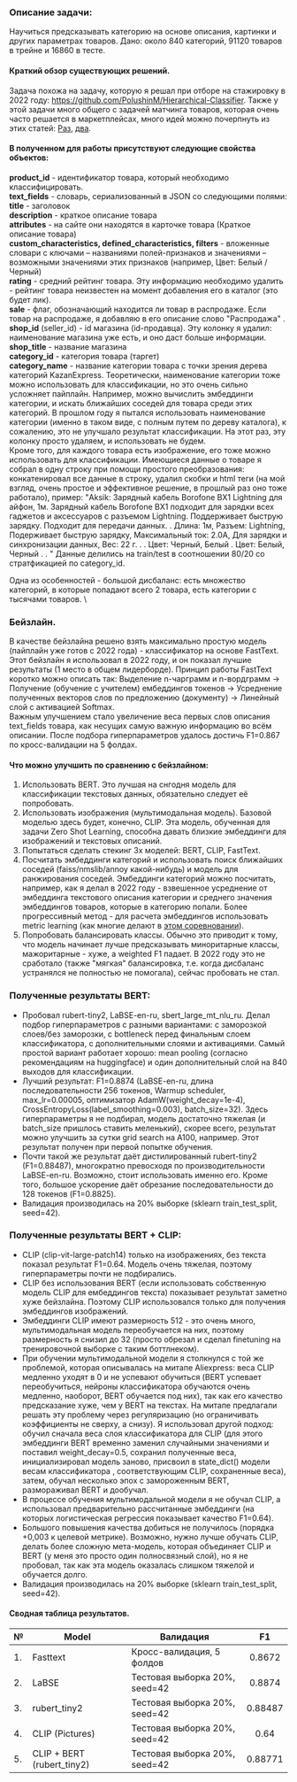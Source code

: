 ### Описание задачи:
Научиться предсказывать категорию на основе описания, картинки и других параметрах товаров.
Дано: около 840 категорий, 91120 товаров в трейне и 16860 в тесте.

#### Краткий обзор существующих решений.
Задача похожа на задачу, которую я решал при отборе на стажировку в 2022 году: https://github.com/PolushinM/Hierarchical-Classifier.
Также у этой задачи много общего с задачей матчинга товаров, которая очень часто решается в маркетплейсах, много идей можно почерпнуть из этих статей: [Раз](https://habr.com/ru/company/aliexpress_russia/blog/686672/), [два](https://habr.com/ru/company/aliexpress_russia/blog/660757/).

#### В полученном для работы присутствуют следующие свойства объектов:
**product_id** - идентификатор товара, который необходимо классифицировать. \
**text_fields** - словарь, сериализованный в JSON со следующими полями: \
    **title** - заголовок \
    **description** - краткое описание товара\
    **attributes** - на сайте они находятся в карточке товара (Краткое описание товара) \
    **custom_characteristics, defined_characteristics, filters** - вложенные словари с ключами – названиями полей-признаков и значениями – возможными значениями этих признаков (например, Цвет: Белый / Черный) \
    **rating** - средний рейтинг товара. Эту информацию необходимо удалить - рейтинг товара неизвестен на момент добавления его в каталог (это будет лик). \
    **sale** - флаг, обозначающий находится ли товар в распродаже. Если товар на распродаже, я добавляю в его описание слово "Распродажа" .\
**shop_id** (seller_id) - id магазина (id-продавца). Эту колонку я удалил: наименование магазина уже есть, и оно даст больше информации. \
**shop_title** - название магазина \
**category_id** - категория товара (таргет) \
**category_name** - название категории товара с точки зрения дерева категорий KazanExpress. Теоретически, наименование категории тоже можно использовать для классификации, но это очень сильно усложняет пайплайн. Например, можно вычислить эмбеддинги категории, и искать ближайших соседей для товара среди этих категорий. В прошлом году я пытался использовать наименование категории (именно в таком виде, с полным путем по дереву каталога), к сожалению, это не улучшало результат классификации. На этот раз, эту колонку просто удаляем, и использовать не будем. \
Кроме того, для каждого товара есть изображение, его тоже можно использовать для классификации.
Имеющиеся данные о товаре  я собрал в одну строку при помощи простого преобразования: конкатенировал все данные в строку, удалил скобки и html теги (на мой взгляд, очень простое и эффективное решение, в прошлый раз оно тоже работало), пример: "Aksik: Зарядный кабель Borofone BX1 Lightning для айфон, 1м.   Зарядный кабель Borofone BX1 подходит для зарядки всех гаджетов и аксессуаров с разъемом  Lightning.   Поддерживает быструю зарядку.    Подходит для передачи данных.  .  Длина: 1м, Разъем: Lightning, Подерживает быструю зарядку, Максимальный ток: 2.0А, Для зарядки и синхронизации данных, Вес: 22 г. .   .  Цвет:  Черный, Белый  .  Цвет:  Белый, Черный  . . "
Данные делились на train/test в соотношении 80/20 со стратфикацией по category_id.

Одна из особенностей - большой дисбаланс: есть множество категорий, в которые попадают всего 2 товара, есть категории с тысячами товаров. \

### Бейзлайн.
В качестве бейзлайна решено взять максимально простую модель (пайплайн уже готов с 2022 года) - классификатор на основе FastText. \
Этот бейзлайн я использовал в 2022 году, и он показал лучшие результаты (1 место в общем лидерборде).
Принцип работы FastText коротко можно описать так: Выделение n-чарграмм и n-вордграмм -> Получение (обучение с учителем) ембеддингов токенов -> Усреднение полученных векторов слов по предложению (документу) -> Линейный слой с активацией Softmax. \
Важным улучшением стало увеличение веса первых слов описания text_fields товара, как несущих самую важную информацию во всём описании.
После подбора гиперпараметров удалось достичь F1=0.867 по кросс-валидации на 5 фолдах.

#### Что можно улучшить по сравнению с бейзлайном:
1. Использовать BERT. Это лучшая на снгодня модель для классификации текстовых данных, обязательно следует её попробовать.
2. Использовать изображения (мультимодальная модель). Базовой моделью здесь будет, конечно, CLIP. Эта модель, обученная для задачи Zero Shot Learning, способна давать близкие эмбеддинги для изображений и текстовых описаний.
3. Попытаться сделать стекинг 3х моделей: BERT, CLIP, FastText.
4. Посчитать эмбеддинги категорий и использовать поиск ближайших соседей (faiss/nmslib/annoy какой-нибудь) и модель для ранжирования соседей. Эмбеддинги категорий можно посчитать, например, как я делал в 2022 году - взвешенное усреднение от эмбеддинга текстового описания категории и среднего значения эмбеддингов товаров, которые в категорию попали. Более прогрессивный метод - для расчета эмбеддингов использовать metric learning (как многие делают в [этом соревновании](https://www.kaggle.com/competitions/learning-equality-curriculum-recommendations)).
5. Попробовать балансировать классы. Обычно это приводит к тому, что модель начинает лучше предсказывать миноритарные классы, мажоритарные - хуже, а weighted F1 падает. В 2022 году это не сработало (также "мягкая" балансировка, т.е. когда дисбаланс устранялся не полностью не помогала), сейчас пробовать не стал.


### Полученные результаты BERT:
- Пробовал rubert-tiny2, LaBSE-en-ru, sbert_large_mt_nlu_ru. Делал подбор гиперпараметров с разными вариантами: с заморозкой слоев/без заморозки, с bottleneck перед финальным слоем классификатора, с дополнительными слоями и активациями. Самый простой вариант работает хорошо: mean pooling (согласно рекомендациям на huggingface) и один дополнительный слой на 840 выходов для классификации.
- Лучший результат: F1=0.8874 (LaBSE-en-ru, длина последовательности 256 токенов, Warmup scheduler, max_lr=0.00005, оптимизатор AdamW(weight_decay=1e-4), CrossEntropyLoss(label_smoothing=0.003), batch_size=32). Здесь гиперпараметры я не подбирал, модель достаточно тяжелая (и batch_size пришлось ставить меленький), скорее всего, результат можно улучшить за сутки grid search на A100, например. Этот результат получен при первой попытке обучения.
- Почти такой же результат даёт дистилированный rubert-tiny2 (F1=0.88487), многократно превосходя по производительности LaBSE-en-ru. Возможно, стоит использовать именно его. Кроме того, большое ускорение даёт обрезание последовательности до 128 токенов (F1=0.8825).
- Валидация производилась на 20% выборке (sklearn train_test_split, seed=42).

### Полученные результаты BERT + CLIP:
- CLIP (clip-vit-large-patch14) только на изображениях, без текста показал результат F1=0.64. Модель очень тяжелая, поэтому гиперпараметры почти не подбирались.
- CLIP без использования BERT (если использовать собственную модель CLIP для ембеддингов текста) показывает результат заметно хуже бейзлайна. Поэтому CLIP использовался только для получения эмбеддингов изображений.
- Эмбеддинги CLIP имеют размерность 512 - это очень много, мультимодальная модель переобучается на них, поэтому размерность я снизил до 32 (просто обрезал и сделал finetuning на тренировочной выборке с таким боттлнеком).
- При обучении мультимодальной модели я столкнулся с той же проблемой, которая описывалась на митапе Aliexpress: веса CLIP медленно уходят в 0 и не успевают обучиться (BERT успевает переобучиться, нейроны классификатора обучаются очень медленно, наоборот, BERT обучается под них), так как его качество предсказание хуже, чем у BERT на текстах. На митапе предлагали решать эту проблему через регуляризацию (но ограничивать коэффициенты не сверху, а снизу). Я использовал другой подход: обучил сначала веса слоя классификатора для CLIP (для этого эмбеддинги BERT временно заменил случайными значениями и поставил weight_decay=0.5, сохранил полученные веса, инициализировал модель заново, присвоил в state_dict() модели весам классификатора , соответствующим CLIP, сохраненные веса), затем, обучал несколько эпох с замороженным BERT, размораживал BERT и дообучал.
- В процессе обучения мультимодальной модели я не обучал CLIP, а использовал предварительно рассчитанные эмбеддинги (на которых логистическая регрессия показывает качество F1=0.64).
- Большого повышения качества добиться не получилось (порядка +0,003 к целевой метрике). Возможно, нужно лучше обучать CLIP, делать более сложную мета-модель, которая объединяет CLIP и BERT (у меня это просто один полносвязный слой), но я не пробовал, так как эта модель оказалась слишком тяжелой и обучается долго.
- Валидация производилась на 20% выборке (sklearn train_test_split, seed=42).


#### Сводная таблица результатов.
| №   | Model | Валидация | F1 |
| --- | ----------- | ----------- |:----:|
| 1. |	Fasttext | Кросс-валидация, 5 фолдов | 0.8672 |
| 2. |	LaBSE | Тестовая выборка 20%, seed=42 | 0.8874 |
| 3. |	rubert_tiny2 | Тестовая выборка 20%, seed=42 |  0.88487 |
| 4. |	CLIP (Pictures) | Тестовая выборка 20%, seed=42 | 0.64 |
| 5. |	CLIP + BERT (rubert_tiny2) | Тестовая выборка 20%, seed=42 | 0.88771 |

